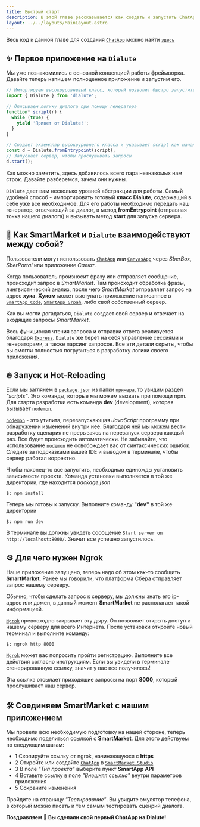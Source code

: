 ```yaml
---
title: Быстрый старт
description: В этой главе рассказывается как создать и запустить ChatApp
layout: ../../layouts/MainLayout.astro
---
```


Весь код к данной главе для создания [`ChatApp`](https://developers.sber.ru/docs/ru/va/background/basics/chatapp) можно найти [`здесь`](https://github.com/Dikower/Dialute/tree/master/example)

## ✨ Первое приложение на `Dialute`
Мы уже познакомились с основной концепцией работы фреймворка. Давайте теперь напишем полноценное приложение и запустим его.

```js
// Импортируем высокоуровневый класс, который позволит быстро запустить приложение
import { Dialute } from 'dialute';

// Описываем логику диалога при помощи генератора
function* script(r) {
  while (true) {
    yield 'Привет от Dialute!';
  }
}

// Создает экземпляр высокоуровнего класса и указывает script как начало диалога
const d = Dialute.fromEntrypoint(script);
// Запускает сервер, чтобы прослушивать запросы
d.start();
```
Как можно заметить, здесь добавилось всего пара незнакомых нам строк. Давайте разберемся, зачем они нужны.

`Dialute` дает вам несколько уровней абстракции для работы. Самый удобный способ - импортировать готовый __класс Dialute__, содержащий в себе уже все необходимое. Для его работы необходимо передать наш генератор, отвечающий за диалог, в метод __fromEntrypoint__ (отправная точка нашего диалога) и вызывать метод __start__ для запуска сервера.

## 🔗 Как SmartMarket и `Dialute` взаимодействуют между собой?
Пользователи могут использовать [`ChatApp`](https://developers.sber.ru/docs/ru/va/background/basics/chatapp) или [`CanvasApp`](https://developers.sber.ru/docs/ru/va/background/basics/canvasapp) через _SberBox_, _SberPortal_ или приложение _Салют_. 

Когда пользователь произносит фразу или отправляет сообщение, происходит запрос в _SmartMarket_. Там происходит обработка фразы, лингвистический анализ, после чего _SmartMarket_ отправляет запрос на адрес __хука__. __Хуком__ может выступать приложение написанное в [`SmartApp Code`](https://developers.sber.ru/docs/ru/va/reference/code/overview), [`SmartApp Grpah`](https://developers.sber.ru/docs/ru/va/reference/graph/overview), либо свой собственный сервер.

Как вы могли догадаться, `Dialute` создает свой сервер и отвечает на входящие запросы _SmartMarket_. 

Весь функционал чтения запроса и отправки ответа реализуется благодаря [`Express`](https://expressjs.com/). `Dialute` же берет на себя управление сессиями и генераторами, а также парсинг запросов. Все эти детали скрыты, чтобы вы смогли полностью погрузиться в разработку логики своего приложения.

## 🔥 Запуск и Hot-Reloading
Если мы заглянем в [`package.json`](https://github.com/Dikower/Dialute/blob/master/example/package.json) из папки [`примера`](https://github.com/Dikower/Dialute/blob/master/example), то увидим раздел _"scripts"_. Это команды, которые мы можем вызвать при помощи npm. Для старта разработки есть команда __dev__ (development), которая вызывает [`nodemon`](https://www.npmjs.com/package/nodemon).

[`nodemon`](https://www.npmjs.com/package/nodemon) - это утилита, перезапускающая _JavaScript_ программу при обнаружении изменений внутри нее. Благодаря ней мы можем вести разработку сценария не прерываясь на перезапуск сервера каждый раз. Все будет происходить автоматически. Не забывайте, что использование [`nodemon`](https://www.npmjs.com/package/nodemon) не освобождает вас от синтаксических ошибок. Следите за подсказками вашей IDE и выводом в терминале, чтобы сервер работал корректно.

Чтобы наконец-то все запустить, необходимо единожды установить зависимости проекта. Команда установки выполняется в той же директории, где находится _package.json_
```shell
$: npm install
```

Теперь мы готовы к запуску. Выполните команду __"dev"__ в той же директории
```shell
$: npm run dev
```

В терминале вы должны увидеть сообщение `Start server on http://localhost:8000/`. Значит все успешно запустилось.

## ⚙ Для чего нужен Ngrok
Наше приложение запущено, теперь надо об этом как-то сообщить __SmartMarket__. Ранее мы говорили, что платформа Сбера отправляет запрос нашему серверу. 

Обычно, чтобы сделать запрос к серверу, мы должны знать его ip-адрес или домен, в данный момент __SmartMarket__ не располагает такой информацией.

[`Ngrok`](https://ngrok.com/) превосходно закрывает эту дыру. Он позволяет открыть доступ к нашему серверу для всего Интернета. После установки откройте новый терминал и выполните команду:
```shell
$: ngrok http 8000
```
[`Ngrok`](https://ngrok.com/) может вас попросить пройти регистрацию. Выполните все действия согласно инструкциям. Если вы увидели в терминале сгенерированную ссылку, значит у вас все получилось! 

Эта ссылка отсылает приходящие запросы на порт __8000__, который прослушивает наш сервер.


## 🛠 Соединяем SmartMarket с нашим приложением
Мы провели всю необходимую подготовку на нашей стороне, теперь необходимо поделиться ссылкой с __SmartMarket__. Для этого действуем по следующим шагам:
- 1️ Скопируйте ссылку от ngrok, начинающуюся с __https__
- 2️ Откройте или создайте [`ChatApp`](https://developers.sber.ru/docs/ru/va/background/basics/chatapp) в [`SmartMarket Studio`](https://developers.sber.ru/studio)
- 3️ В поле _"Тип проекта"_ выберите пункт __SmartApp API__ 
- 4️ Вставьте ссылку в поле _"Внешняя ссылка"_ внутри параметров приложения
- 5️ Сохраните изменения
  
Пройдите на страницу _"Тестирование"_. Вы увидите эмулятор телефона, в который можно писать и тем самым тестировать сценрий диалога.

__Поздравляем 🎉 Вы сделали свой первый ChatApp на Dialute!__
